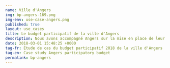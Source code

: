 ```yaml
---
name: Ville d'Angers
img: bp-angers-169.png
img-env: use-case-angers.png
published: true
layout: use_cases
title: Le budget participatif de la ville d'Angers
description: Nous avons accompagné Angers sur la mise en place de leur premier <a href="https://ecrivons.angers.fr/processes/BP2018">budget participatif</a> avec <a href="https://www.opensourcepolitics.eu/#decidim">Decidim</a>. Dans cette étude de cas nous revenons sur les différentes étapes et facteurs de clés de succès qui ont assuré la réussite de ce processus participatif.
date: 2018-03-01 15:48:25 +0000
tag-fr: Étude de cas du budget participatif 2018 de la ville d'Angers
tag-en: Case study Angers participatory budget
permalink: bp-angers
---
```

